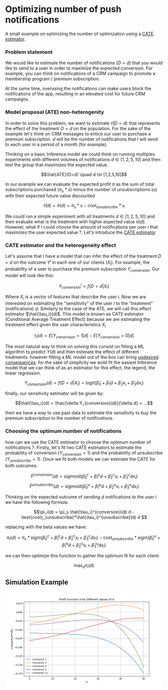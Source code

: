 # Optimizing number of push notifications
A small example on optimizing the number of optimization using a [CATE estimator](https://matheusfacure.github.io/python-causality-handbook/18-Heterogeneous-Treatment-Effects-and-Personalization.html).  

### Problem statement
We would like to estimate the number of notifications ($D = d$) that you would like to send to a user in order to maximize the expected conversion. For example, you can think on notifications of a CRM campaign to promote a membership program / premium subscription.

At the same time, overusing the notifications can make users block the notifications of the app, resulting in an elevated cost for future CRM campaigns.

### Model proposal (ATE) non-heterogenity 

In order to solve this problem, we want to estimate  $\hat{\tau}(D=d)$ that represents the effect of the treatment $D=d$ on the population. For the sake of the example let's think on CRM messages to entice our user to purchase a premium subscription. $d$ will be the number of notifications that I will send to each user in a period of a month (for example). 

Thinking on a basic Inference model we could think on running multiples experiments with different volumes of notifications $d \in [1,2,5,10]$ and then test the group that maximizes the expected value. 

$$\hat{ATE}(D=d) \quad d \in [1,2,5,10]$$

In our example we can evaluate the expected profit $\pi$ as the sum of total subscriptions purchased ($\pi_s*s$) minus the number of unsubscriptions ($u$) with their expected future value discounted

$$\hat{\tau}(d) = \pi(d) = \pi_s*s - \text{cost}_{unsubscribe}*u$$


We could run a simple experiment with all treatments $d \in [1,2,5,10]$ and then evaluate what is the treatment with higher expected value $\pi(d)$. However, what if I could choose the amount of notifications per user $i$ that maximizes the user expected value ?. Let's introduce the [CATE estimator](https://matheusfacure.github.io/python-causality-handbook/18-Heterogeneous-Treatment-Effects-and-Personalization.html)

### CATE estimator and the heterogeneity effect

Let's assume that I have a model that can infer the effect of the treatment $D=d$ on the outcome $Y^i$ in each one of our clients ($X_i$). For example, the probability of a user to purchase the premium subscription $Y_{conversion}$. Our model will look like this:

$$Y_{conversion}^{i} = f(D=d|X_i)$$

Where $X_i$ is a vector of features that describe the user i. Now we are interested on estimating the "sensitivity" of the user $i$ to the "treatment" (notifications) $d$. Similarly to the case of the ATE, we will call this effect estimator $\hat{\tau_i}(d)$. This model is known as CATE estimator (Conditional Average Treatment Effect) because we are estimating the treatment effect given the user characteristics $X_i$

$${\tau_i}(d)=E[Y_{conversion}=1|d]- E[Y_{conversion}=0|d]$$

The most natural way to think on solving this consist on fitting a ML algorithm to predict $Y(d)$ and then estimate the effect of different treatments. however fitting a ML model out of the box can bring [undesired consequences](https://matheusfacure.github.io/python-causality-handbook/When-Prediction-Fails.html). for the sake of simplicity we wold fit the easiest Inference model that we can think of as an estimator for this effect, the legend, the linear regression. 

$$Y_{conversion}(d) = f(D=d|X_i) =  logit(\hat{\beta}_0+ \hat{\beta}_1d + \hat{\beta}_2x_i + \hat{\beta}_3 dx_i)$$

finally, our sensitivity estimator will be given by:

$$\hat{\tau_i}(d) = \frac{\delta Y_{conversion}(d)}{\delta d} = ...$$

then we have a way to use past data to estimate the sensitivity to buy the premium subscription to the number of notifications. 

### Choosing the optimum number of notifications

how can we use the CATE estimator to choose the optimum number of notifications ?. 
Firstly, let's fit two CATE estimators to estimate the probability of conversion ($Y_{conversion}=1$) and the probability of unsubscribe ($Y_{unsubscribe}=1$). Once we fit both models we can estimate the CATE for both outcomes:



$$\hat{Y}^{conversion}(d) = sigmoid(\hat{\beta}_0^{c}+ \hat{\beta}_1^{c}d + \hat{\beta}_2^{c}x_i + \hat{\beta}_3^{c} dx_i)$$
$$\hat{Y}^{unsubscribe}(d) = sigmoid(\hat{\beta}_0^{u}+ \hat{\beta}_1^{u}d + \hat{\beta}_2^{u}x_i + \hat{\beta}_3^{u} dx_i)$$

Thinking on the expected outcome of sending $d$ notifications to the user $i$ we have the following formula: 

$$\pi_i(d) = \pi_s \hat{\tau_i}^{conversion}(d) d - \text{cost}_{unsubscribe}*\hat{\tau_i}^{unsubscribe}(d) d $$

replacing with the beta values we have: 

$$\pi_i(d) = \pi_s *sigm(\hat{\beta}_0^{c}+ \hat{\beta}_1^{c}d + \hat{\beta}_2^{c}x_i + \hat{\beta}_3^{c} dx_i) - \text{cost}_{unsubscribe} *sigm(\hat{\beta}_0^{u}+ \hat{\beta}_1^{u}d + \hat{\beta}_2^{u}x_i + \hat{\beta}_3^{u} dx_i)$$

we can then optimize this function to gather the optimum N for each client:

$$\max_{d}{\pi_i(d)}$$

## Simulation Example

![alt text](profit_curves_plot.png)